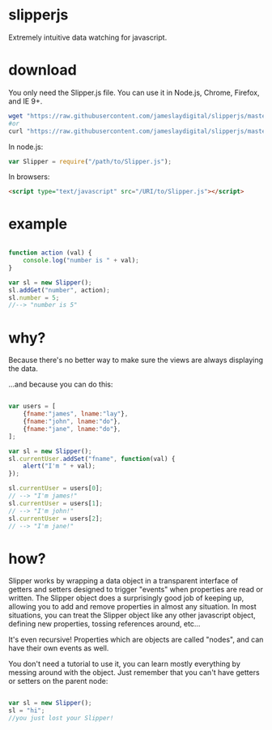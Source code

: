 slipperjs
=========

Extremely intuitive data watching for javascript.

download
========

You only need the Slipper.js file.
You can use it in Node.js, Chrome, Firefox, and IE 9+.

```bash
wget "https://raw.githubusercontent.com/jameslaydigital/slipperjs/master/Slipper.js"
#or
curl "https://raw.githubusercontent.com/jameslaydigital/slipperjs/master/Slipper.js" > Slipper.js
```
In node.js:
```javascript
var Slipper = require("/path/to/Slipper.js");
```
In browsers:
```html
<script type="text/javascript" src="/URI/to/Slipper.js"></script>
```

example
=======

```javascript

function action (val) {
	console.log("number is " + val);
}

var sl = new Slipper();
sl.addGet("number", action);
sl.number = 5;
//--> "number is 5"

```


why?
====

Because there's no better way to make sure the views are always displaying the data.

...and because you can do this:

```javascript

var users = [
	{fname:"james", lname:"lay"},
	{fname:"john", lname:"do"},
	{fname:"jane", lname:"do"},
];

var sl = new Slipper();
sl.currentUser.addSet("fname", function(val) {
	alert("I'm " + val);
});

sl.currentUser = users[0];
// --> "I'm james!"
sl.currentUser = users[1];
// --> "I'm john!"
sl.currentUser = users[2];
// --> "I'm jane!"

```

how?
====

Slipper works by wrapping a data object in a transparent interface of getters and setters designed to trigger "events" when properties are read or written.
The Slipper object does a surprisingly good job of keeping up, allowing you to add and remove properties in almost any situation. In most situations, you 
can treat the Slipper object like any other javascript object, defining new properties, tossing references around, etc...

It's even recursive!  Properties which are objects are called "nodes", and can have their own events as well.

You don't need a tutorial to use it, you can learn mostly everything by messing around with the object.  Just remember that you can't have getters or setters on the parent node:

```javascript

var sl = new Slipper();
sl = "hi";
//you just lost your Slipper!

```


